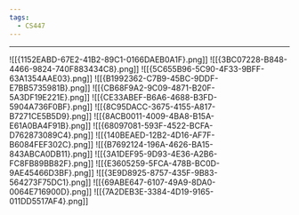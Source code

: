 ```yaml
---
tags:
  - CS447
---
```

---
![[{1152EABD-67E2-41B2-89C1-0166DAEB0A1F}.png]]
![[{3BC07228-B848-4466-9824-740F883434C8}.png]]
![[{5C655B96-5C90-4F33-9BFF-63A1354AAE03}.png]]
![[{B1992362-C7B9-45BC-9DDF-E7BB5735981B}.png]]
![[{CB68F9A2-9C09-4871-B20F-5A3DF19E221E}.png]]
![[{CE33ABEF-B6A6-4688-B3FD-5904A736F0BF}.png]]
![[{8C95DACC-3675-4155-A817-B7271CE5B5D9}.png]]
![[{8ACB0011-4009-4BA8-B15A-E61A0BA4F91B}.png]]
![[{68097081-593F-4522-BCFA-D762873089C4}.png]]
![[{140BEAED-12B2-4D16-AF7F-B6084FEF302C}.png]]
![[{B7692124-196A-4626-BA15-843ABCA0DB11}.png]]
![[{3A1DEF95-9D93-4E36-A2B6-FC8FB89BB82F}.png]]
![[{E3605259-5FCA-478B-BC0D-9AE45466D3BF}.png]]
![[{3E9D8925-8757-435F-9B83-564273F75DC1}.png]]
![[{69ABE647-6107-49A9-8DA0-0064E716900D}.png]]
![[{7A2DEB3E-3384-4D19-9165-011DD5517AF4}.png]]
